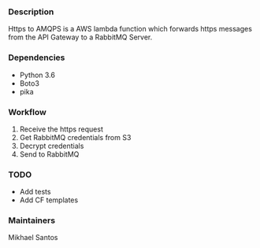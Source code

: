 ### Description

Https to AMQPS is a AWS lambda function which forwards https messages from the API Gateway to a RabbitMQ Server.

### Dependencies

* Python 3.6
* Boto3
* pika

### Workflow

1. Receive the https request
2. Get RabbitMQ credentials from S3
3. Decrypt credentials
4. Send to RabbitMQ

### TODO

* Add tests
* Add CF templates

### Maintainers
Mikhael Santos
